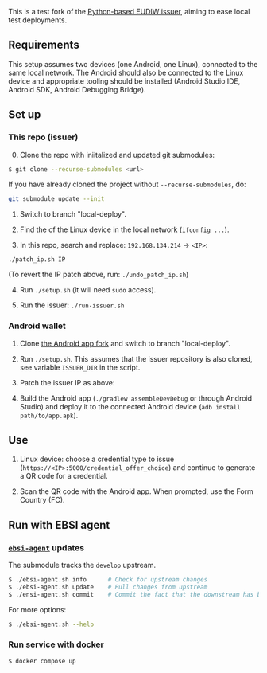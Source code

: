 This is a test fork of the [Python-based EUDIW
issuer](https://github.com/eu-digital-identity-wallet/eudi-srv-web-issuing-eudiw-py/),
aiming to ease local test deployments.

## Requirements

This setup assumes two devices (one Android, one Linux), connected to
the same local network. The Android should also be connected to the
Linux device and appropriate tooling should be installed (Android
Studio IDE, Android SDK, Android Debugging Bridge).

## Set up

### This repo (issuer)

0. Clone the repo with iniitalized and updated git submodules:

```bash
$ git clone --recurse-submodules <url>
```

If you have already cloned the project without `--recurse-submodules`, do:

```bash
git submodule update --init
```

1. Switch to branch "local-deploy".

2. Find the <IP> of the Linux device in the local network (`ifconfig ...`).

3. In this repo, search and replace: `192.168.134.214` -> `<IP>`:
```
./patch_ip.sh IP
```
(To revert the IP patch above, run: `./undo_patch_ip.sh`)

4. Run `./setup.sh` (it will need `sudo` access).

5. Run the issuer: `./run-issuer.sh`

### Android wallet

1. Clone [the Android app fork](https://github.com/gfour/eudi-app-android-wallet-ui)
   and switch to branch "local-deploy".

2. Run `./setup.sh`. This assumes that the issuer repository is also
   cloned, see variable `ISSUER_DIR` in the script.

3. Patch the issuer IP as above:

4. Build the Android app (`./gradlew assembleDevDebug` or through Android Studio) and deploy
   it to the connected Android device (`adb install path/to/app.apk`).

## Use

1. Linux device: choose a credential type to issue (`https://<IP>:5000/credential_offer_choice`)
   and continue to generate a QR code for a credential.

2. Scan the QR code with the Android app. When prompted, use the Form Country (FC).

## Run with EBSI agent

### [`ebsi-agent`](https://github.com/fmerg/ebsi-agent) updates

The submodule tracks the `develop` upstream.

```bash
$ ./ebsi-agent.sh info      # Check for upstream changes
$ ./ebsi-agent.sh update    # Pull changes from upstream
$ ./ensi-agent.sh commit    # Commit the fact that the downstream has been updated
```

For more options:

```bash
$ ./ebsi-agent.sh --help
```

### Run service with docker

```bash
$ docker compose up
```
